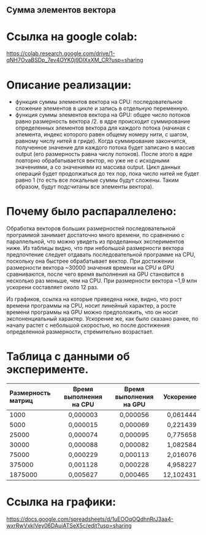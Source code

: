 ## Сумма элементов вектора

# Ссылка на google colab:

https://colab.research.google.com/drive/1-qNH7OvaBSDp_7ev4OYK0j9DlXxXM_CR?usp=sharing


# Описание реализации:
  - функция суммы элементов вектора на CPU:
    последовательное сложение элементов в цикле и запись в отдельную переменную.
  - функция суммы элементов вектора на GPU:
    общее число потоков равно размерность вектора /2.
    в ядре происходит суммирование определенных элементов вектора для каждого потока
    (начиная с элемента, индекс которого равен общему номеру нити, с шагом, равному числу нитей 
    в гриде). Когда суммирование закончится, полученное значение для каждого потока будет записано в массив output (его размерность равна числу потоков).
    После этого в ядре повторно обрабатывается вектор, но уже не с исходными значениями, а со значениями из массива output. 
    Цикл данных операций будет продолжаться до тех пор, пока число нитей не будет равно 1 (то есть все локальные суммы будут сложены. Таким образом, будут подсчитаны все элементы вектора).

# Почему было распараллелено:
Обработка векторов больших размерностей последовательной программой занимает достаточно много времени, по сравнению с параллельной, что можно увидеть из проделанных экспериментов ниже. Из таблицы видно, что при небольшой размерности вектора предпочтение следует отдавать последовательной программе на CPU, поскольку она быстрее обрабатывает вектор. При достижении размерности вектора ~30000 значения времени на CPU и GPU сравниваются, после чего время выполнения на GPU становится в несколько раз меньше, чем на CPU. При размерности вектора ~1,9 млн ускорени составляет около 12 раз.

Из графиков, ссылка на которые приведена ниже, видно, что рост времени программы на CPU, носит линейный характер, а росте времени программы на GPU можно предположить, что он носит экспоненциальный характер. Ускорение же, как было сказано ранее, по началу растет с небольшой скоростью, но после достижения определенной размерности, стремительно возрастает.

# Таблица с данными об эксперименте.

| Размерность матриц  | Время выполнения на CPU  | Время выполнения на GPU| Ускорение |
|:------------------- |:------------------------:|:----------------------:| ---------:|
| 1000                | 0,000003                 | 0,000056               | 0,061444  |
| 5000                | 0,000015                 | 0,000069               | 0,221439  |
| 25000               | 0,000074                 | 0,000095               | 0,775658  |
| 30000               | 0,000088                 | 0,000082               | 1,082584  |
| 75000               | 0,000229                 | 0,000113               | 2,016076  |
| 375000              | 0,001128                 | 0,000228               | 4,958227  |
| 1875000             | 0,005627                 | 0,000465               | 12,102431 |


# Ссылка на графики:
https://docs.google.com/spreadsheets/d/1uEOOqOQdhnRrJ3aa4-wxrRwVxkIVey06DAuiATSeX5c/edit?usp=sharing
